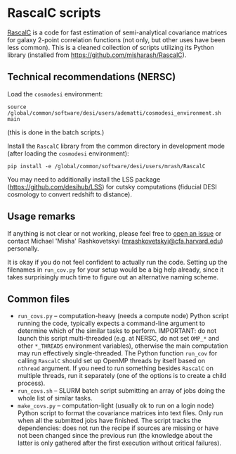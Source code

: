 # RascalC scripts
[RascalC](https://rascalc.readthedocs.io/en/latest/) is a code for fast estimation of semi-analytical covariance matrices for galaxy 2-point correlation functions (not only, but other uses have been less common).
This is a cleaned collection of scripts utilizing its Python library (installed from <https://github.com/misharash/RascalC>).

## Technical recommendations (NERSC)

Load the `cosmodesi` environment:
```
source /global/common/software/desi/users/adematti/cosmodesi_environment.sh main
```
(this is done in the batch scripts.)

Install the `RascalC` library from the common directory in development mode (after loading the `cosmodesi` environment):
```
pip install -e /global/common/software/desi/users/mrash/RascalC
```

You may need to additionally install the LSS package (<https://github.com/desihub/LSS>) for cutsky computations (fiducial DESI cosmology to convert redshift to distance).

## Usage remarks

If anything is not clear or not working, please feel free to [open an issue](https://github.com/misharash/RascalC-scripts/issues) or contact Michael 'Misha' Rashkovetskyi (<mrashkovetskyi@cfa.harvard.edu>) personally.

It is okay if you do not feel confident to actually run the code.
Setting up the filenames in `run_cov.py` for your setup would be a big help already, since it takes surprisingly much time to figure out an alternative naming scheme.

## Common files

- `run_covs.py` – computation-heavy (needs a compute node) Python script running the code, typically expects a command-line argument to determine which of the similar tasks to perform.
IMPORTANT: do not launch this script multi-threaded (e.g. at NERSC, do not set `OMP_*` and other `*_THREADS` environment variables), otherwise the main computation may run effectively single-threaded.
The Python function `run_cov` for calling `RascalC` should set up OpenMP threads by itself based on `nthread` argument.
If you need to run something besides `RascalC` on multiple threads, run it separately (one of the options is to create a child process).
- `run_covs.sh` – SLURM batch script submitting an array of jobs doing the whole list of similar tasks.
- `make_covs.py` – computation-light (usually ok to run on a login node) Python script to format the covariance matrices into text files. Only run when all the submitted jobs have finished. The script tracks the dependencies: does not run the recipe if sources are missing or have not been changed since the previous run (the knowledge about the latter is only gathered after the first execution without critical failures).
